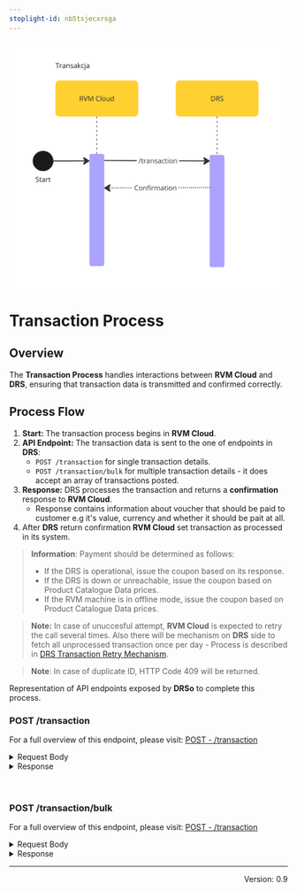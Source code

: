 ```yaml
---
stoplight-id: nb5tsjecxrsga
---
```


![TransactionProcess.png](../../assets/images/TransactionDataExchange.png)

# Transaction Process

## Overview

The **Transaction Process** handles interactions between **RVM Cloud** and **DRS**, ensuring that transaction data is transmitted and confirmed correctly.

## Process Flow

1. **Start:** The transaction process begins in **RVM Cloud**.
2. **API Endpoint:** The transaction data is sent to the one of endpoints in **DRS**:
   - `POST /transaction` for single transaction details.
   - `POST /transaction/bulk` for multiple transaction details - it does accept an array of transactions posted.
3. **Response:** DRS processes the transaction and returns a **confirmation** response to **RVM Cloud**.
   - Response contains information about voucher that should be paid to customer e.g it's value, currency and whether it should be pait at all.
4. After **DRS** return confirmation **RVM Cloud** set transaction as processed in its system.

<!-- theme: none --> 
> **Information**: Payment should be determined as follows:
>
>   - If the DRS is operational, issue the coupon based on its response.
>   - If the DRS is down or unreachable, issue the coupon based on Product Catalogue Data prices.
>   - If the RVM machine is in offline mode, issue the coupon based on Product Catalogue Data prices.


> **Note:** In case of unuccesful attempt, **RVM Cloud** is expected to retry the call several times. Also there will be mechanism on **DRS** side to fetch all unprocessed transaction once per day - Process is described in [DRS Transaction Retry Mechanism](Retry-Transaction-Fetch.md).

> **Note**: In case of duplicate ID, HTTP Code 409 will be returned.


<!--
type: tab
title: DRS
-->

Representation of API endpoints exposed by **DRSo** to complete this process.

### POST /transaction

For a full overview of this endpoint, please visit: [POST - /transaction](../../drs-openapi.yaml/paths/\~1transaction/post)

<details>
<summary>Request Body</summary>

```yaml jsonSchema
  $ref: '../../models/Transaction.yaml'
```

</details>

<details>
<summary>Response</summary>

```yaml jsonSchema
  $ref: '../../drs-openapi.yaml#/components/schemas/TransactionConfirmation'
```

</details>
<br> <br>


### POST /transaction/bulk

For a full overview of this endpoint, please visit: [POST - /transaction](../../drs-openapi.yaml/paths/\~1transaction/post)

<details>
<summary>Request Body</summary>

```yaml jsonSchema
  $ref: '../../drs-openapi.yaml#/components/schemas/BulkTransaction'
```

</details>
<details>
<summary>Response</summary>

```yaml jsonSchema
  $ref: '../../drs-openapi.yaml#/components/schemas/BulkTransactionConfirmation'
```

</details>

<!-- type: tab-end -->

---
<div style="text-align: right"> Version: 0.9</div>

